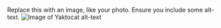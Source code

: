 Replace this with an image, like your photo. Ensure you include some alt-text.
![Image of Yaktocat](https://octodex.github.com/images/yaktocat.png)
alt-text
